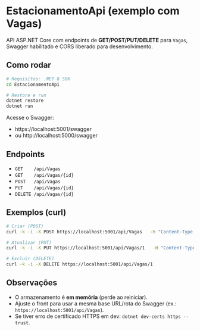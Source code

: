 
# EstacionamentoApi (exemplo com Vagas)

API ASP.NET Core com endpoints de **GET/POST/PUT/DELETE** para `Vagas`, Swagger habilitado e CORS liberado para desenvolvimento.

## Como rodar

```bash
# Requisitos: .NET 8 SDK
cd EstacionamentoApi

# Restore e run
dotnet restore
dotnet run
```

Acesse o Swagger:
- https://localhost:5001/swagger
- ou http://localhost:5000/swagger

## Endpoints
- `GET    /api/Vagas`
- `GET    /api/Vagas/{id}`
- `POST   /api/Vagas`
- `PUT    /api/Vagas/{id}`
- `DELETE /api/Vagas/{id}`

## Exemplos (curl)

```bash
# Criar (POST)
curl -k -i -X POST https://localhost:5001/api/Vagas   -H "Content-Type: application/json"   -d '{"placa":"ABC-1234","numeroVaga":10,"ocupada":false}'

# Atualizar (PUT)
curl -k -i -X PUT https://localhost:5001/api/Vagas/1   -H "Content-Type: application/json"   -d '{"placa":"DEF-5678","ocupada":true}'

# Excluir (DELETE)
curl -k -i -X DELETE https://localhost:5001/api/Vagas/1
```

## Observações
- O armazenamento é **em memória** (perde ao reiniciar).
- Ajuste o front para usar a mesma base URL/rota do Swagger (ex.: `https://localhost:5001/api/Vagas`).
- Se tiver erro de certificado HTTPS em dev: `dotnet dev-certs https --trust`.

